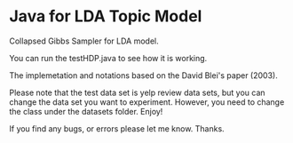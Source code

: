 Java for LDA Topic Model 
==========

Collapsed Gibbs Sampler for LDA model. 

You can run the testHDP.java to see how it is working. 

The implemetation and notations based on the David Blei's paper (2003). 

Please note that the test data set is yelp review data sets, but you can change the data set you want to experiment. 
However, you need to change the class under the datasets folder.  Enjoy!

If you find any bugs, or errors please let me know. Thanks. 
